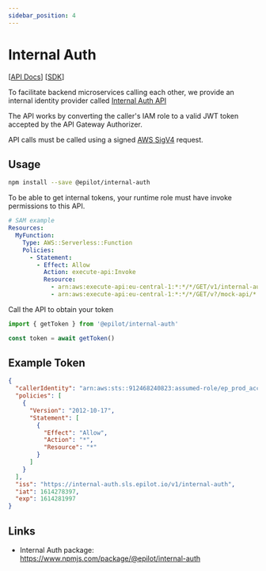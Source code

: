 ```yaml
---
sidebar_position: 4
---
```


# Internal Auth

[[API Docs](/api/internal-auth)]
[[SDK](https://www.npmjs.com/package/@epilot/internal-auth)]

To facilitate backend microservices calling each other, we provide an internal identity provider called [Internal Auth API](/api/internal-auth)

The API works by converting the caller's IAM role to a valid JWT token accepted by the API Gateway Authorizer.

API calls must be called using a signed [AWS SigV4](https://docs.aws.amazon.com/general/latest/gr/signature-version-4.html) request.

## Usage

```sh
npm install --save @epilot/internal-auth
```

To be able to get internal tokens, your runtime role must have invoke permissions to this API.

```yaml
# SAM example
Resources:
  MyFunction:
    Type: AWS::Serverless::Function
    Policies:
      - Statement:
        - Effect: Allow
          Action: execute-api:Invoke
          Resource:
            - arn:aws:execute-api:eu-central-1:*:*/*/GET/v1/internal-auth/auth # internal auth api
            - arn:aws:execute-api:eu-central-1:*:*/*/GET/v?/mock-api/* # api you want to call
```

Call the API to obtain your token

```js
import { getToken } from '@epilot/internal-auth'

const token = await getToken()
```

## Example Token

```json
{
  "callerIdentity": "arn:aws:sts::912468240823:assumed-role/ep_prod_access_admin/awsmfa_20210225T193753",
  "policies": [
    {
      "Version": "2012-10-17",
      "Statement": [
        {
          "Effect": "Allow",
          "Action": "*",
          "Resource": "*"
        }
      ]
    }
  ],
  "iss": "https://internal-auth.sls.epilot.io/v1/internal-auth",
  "iat": 1614278397,
  "exp": 1614281997
}
```

##  Links

- Internal Auth package: https://www.npmjs.com/package/@epilot/internal-auth